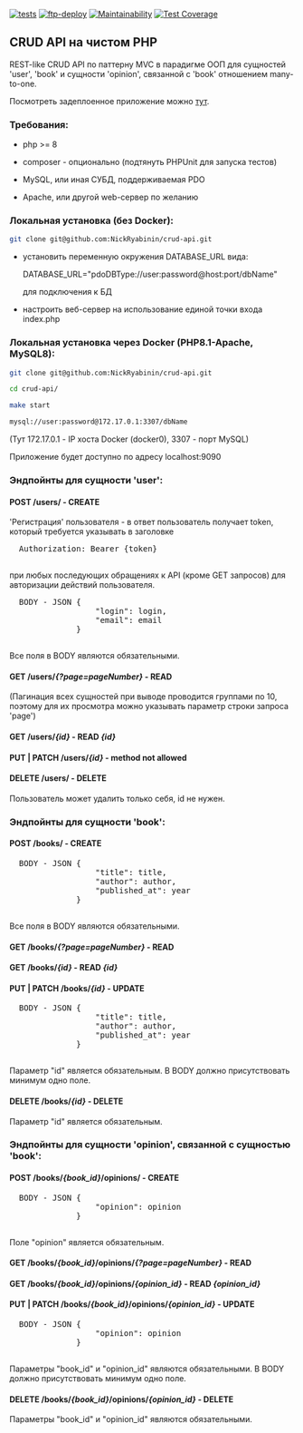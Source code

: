 [![tests](https://github.com/NickRyabinin/crud-api/actions/workflows/tests.yml/badge.svg)](https://github.com/NickRyabinin/crud-api/actions/workflows/tests.yml)
[![ftp-deploy](https://github.com/NickRyabinin/crud-api/actions/workflows/ftp-deploy.yml/badge.svg)](https://github.com/NickRyabinin/crud-api/actions/workflows/ftp-deploy.yml)
[![Maintainability](https://api.codeclimate.com/v1/badges/f66141ceb354dd3f56a5/maintainability)](https://codeclimate.com/github/NickRyabinin/crud-api/maintainability)
[![Test Coverage](https://api.codeclimate.com/v1/badges/f66141ceb354dd3f56a5/test_coverage)](https://codeclimate.com/github/NickRyabinin/crud-api/test_coverage)

## CRUD API на  чистом PHP

REST-like CRUD API по паттерну MVC в парадигме ООП для сущностей 'user', 'book' и сущности 'opinion', связанной с 'book' отношением many-to-one.

Посмотреть задеплоенное приложение можно [тут](http://php-crud-api.alwaysdata.net/).

### Требования:
 - php >= 8

 - composer - опционально (подтянуть PHPUnit для запуска тестов)

 - MySQL, или иная СУБД, поддерживаемая PDO

 - Apache, или другой web-сервер по желанию

### Локальная установка (без Docker):
```bash
git clone git@github.com:NickRyabinin/crud-api.git
```
 - установить переменную окружения DATABASE_URL вида:

   DATABASE_URL="pdoDBType://user:password@host:port/dbName"

   для подключения к БД

 - настроить веб-сервер на использование единой точки входа index.php

### Локальная установка через Docker (PHP8.1-Apache, MySQL8):
```bash
git clone git@github.com:NickRyabinin/crud-api.git

cd crud-api/

make start

mysql://user:password@172.17.0.1:3307/dbName
```
(Тут 172.17.0.1 - IP хоста Docker (docker0), 3307 - порт MySQL)

Приложение будет доступно по адресу localhost:9090

### Эндпойнты для сущности 'user':

#### POST /users/ - CREATE

'Регистрация' пользователя - в ответ пользователь получает token, который требуется указывать в заголовке

  <pre>
  Authorization: Bearer {token}
  </pre>

при любых последующих обращениях к API (кроме GET запросов) для авторизации действий пользователя.

  <pre>
  BODY - JSON {
                  "login": login,
                  "email": email
              }
  </pre>

Все поля в BODY являются обязательными.


#### GET /users/*{?page=pageNumber}* - READ

(Пагинация всех сущностей при выводе проводится группами по 10, поэтому для их просмотра можно указывать параметр строки запроса 'page')


#### GET /users/*{id}* - READ *{id}*


#### PUT | PATCH /users/*{id}* - method not allowed


#### DELETE /users/ - DELETE

Пользователь может удалить только себя, id не нужен.

### Эндпойнты для сущности 'book':

#### POST /books/ - CREATE

  <pre>
  BODY - JSON {
                  "title": title,
                  "author": author,
                  "published_at": year
              }
  </pre>

Все поля в BODY являются обязательными.

#### GET /books/*{?page=pageNumber}* - READ


#### GET /books/*{id}* - READ *{id}*


#### PUT | PATCH /books/*{id}* - UPDATE

  <pre>
  BODY - JSON {
                  "title": title,
                  "author": author,
                  "published_at": year
              }
  </pre>

Параметр "id" является обязательным.
В BODY должно присутствовать минимум одно поле.


#### DELETE /books/*{id}* - DELETE

Параметр "id" является обязательным.

### Эндпойнты для сущности 'opinion', связанной с сущностью 'book':

#### POST /books/*{book_id}*/opinions/ - CREATE

  <pre>
  BODY - JSON {
                  "opinion": opinion
              }
  </pre>

Поле "opinion" является обязательным.

#### GET /books/*{book_id}*/opinions/*{?page=pageNumber}* - READ


#### GET /books/*{book_id}*/opinions/*{opinion_id}* - READ *{opinion_id}*


#### PUT | PATCH /books/*{book_id}*/opinions/*{opinion_id}* - UPDATE

  <pre>
  BODY - JSON {
                  "opinion": opinion
              }
  </pre>

Параметры "book_id" и "opinion_id" являются обязательными.
В BODY должно присутствовать минимум одно поле.


#### DELETE /books/*{book_id}*/opinions/*{opinion_id}* - DELETE

Параметры "book_id" и "opinion_id" являются обязательными.